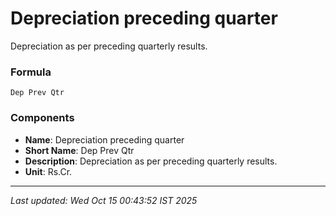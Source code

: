 # Depreciation preceding quarter
Depreciation as per preceding quarterly results.

### Formula
```text
Dep Prev Qtr
```


### Components
- **Name**: Depreciation preceding quarter
- **Short Name**: Dep Prev Qtr
- **Description**: Depreciation as per preceding quarterly results.
- **Unit**: Rs.Cr.

---
*Last updated: Wed Oct 15 00:43:52 IST 2025*
